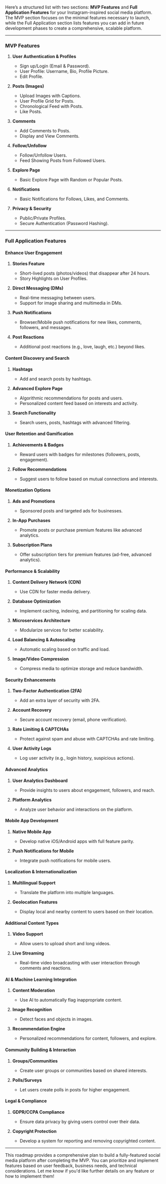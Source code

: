 Here’s a structured list with two sections: **MVP Features** and **Full Application Features** for your Instagram-inspired social media platform. The MVP section focuses on the minimal features necessary to launch, while the Full Application section lists features you can add in future development phases to create a comprehensive, scalable platform.

---

### **MVP Features**

1. **User Authentication & Profiles**
   - Sign up/Login (Email & Password).
   - User Profile: Username, Bio, Profile Picture.
   - Edit Profile.

2. **Posts (Images)**
   - Upload Images with Captions.
   - User Profile Grid for Posts.
   - Chronological Feed with Posts.
   - Like Posts.

3. **Comments**
   - Add Comments to Posts.
   - Display and View Comments.

4. **Follow/Unfollow**
   - Follow/Unfollow Users.
   - Feed Showing Posts from Followed Users.

5. **Explore Page**
   - Basic Explore Page with Random or Popular Posts.

6. **Notifications**
   - Basic Notifications for Follows, Likes, and Comments.

7. **Privacy & Security**
   - Public/Private Profiles.
   - Secure Authentication (Password Hashing).
---

### **Full Application Features**

#### **Enhance User Engagement**
1. **Stories Feature**
   - Short-lived posts (photos/videos) that disappear after 24 hours.
   - Story Highlights on User Profiles.

2. **Direct Messaging (DMs)**
   - Real-time messaging between users.
   - Support for image sharing and multimedia in DMs.

3. **Push Notifications**
   - Browser/Mobile push notifications for new likes, comments, followers, and messages.

4. **Post Reactions**
   - Additional post reactions (e.g., love, laugh, etc.) beyond likes.

#### **Content Discovery and Search**
1. **Hashtags**
   - Add and search posts by hashtags.
   
2. **Advanced Explore Page**
   - Algorithmic recommendations for posts and users.
   - Personalized content feed based on interests and activity.

3. **Search Functionality**
   - Search users, posts, hashtags with advanced filtering.

#### **User Retention and Gamification**
1. **Achievements & Badges**
   - Reward users with badges for milestones (followers, posts, engagement).
   
2. **Follow Recommendations**
   - Suggest users to follow based on mutual connections and interests.

#### **Monetization Options**
1. **Ads and Promotions**
   - Sponsored posts and targeted ads for businesses.
   
2. **In-App Purchases**
   - Promote posts or purchase premium features like advanced analytics.

3. **Subscription Plans**
   - Offer subscription tiers for premium features (ad-free, advanced analytics).

#### **Performance & Scalability**
1. **Content Delivery Network (CDN)**
   - Use CDN for faster media delivery.

2. **Database Optimization**
   - Implement caching, indexing, and partitioning for scaling data.

3. **Microservices Architecture**
   - Modularize services for better scalability.

4. **Load Balancing & Autoscaling**
   - Automatic scaling based on traffic and load.

5. **Image/Video Compression**
   - Compress media to optimize storage and reduce bandwidth.

#### **Security Enhancements**
1. **Two-Factor Authentication (2FA)**
   - Add an extra layer of security with 2FA.
   
2. **Account Recovery**
   - Secure account recovery (email, phone verification).

3. **Rate Limiting & CAPTCHAs**
   - Protect against spam and abuse with CAPTCHAs and rate limiting.

4. **User Activity Logs**
   - Log user activity (e.g., login history, suspicious actions).

#### **Advanced Analytics**
1. **User Analytics Dashboard**
   - Provide insights to users about engagement, followers, and reach.

2. **Platform Analytics**
   - Analyze user behavior and interactions on the platform.

#### **Mobile App Development**
1. **Native Mobile App**
   - Develop native iOS/Android apps with full feature parity.

2. **Push Notifications for Mobile**
   - Integrate push notifications for mobile users.

#### **Localization & Internationalization**
1. **Multilingual Support**
   - Translate the platform into multiple languages.
   
2. **Geolocation Features**
   - Display local and nearby content to users based on their location.

#### **Additional Content Types**
1. **Video Support**
   - Allow users to upload short and long videos.
   
2. **Live Streaming**
   - Real-time video broadcasting with user interaction through comments and reactions.

#### **AI & Machine Learning Integration**
1. **Content Moderation**
   - Use AI to automatically flag inappropriate content.
   
2. **Image Recognition**
   - Detect faces and objects in images.

3. **Recommendation Engine**
   - Personalized recommendations for content, followers, and explore.

#### **Community Building & Interaction**
1. **Groups/Communities**
   - Create user groups or communities based on shared interests.
   
2. **Polls/Surveys**
   - Let users create polls in posts for higher engagement.

#### **Legal & Compliance**
1. **GDPR/CCPA Compliance**
   - Ensure data privacy by giving users control over their data.
   
2. **Copyright Protection**
   - Develop a system for reporting and removing copyrighted content.

---

This roadmap provides a comprehensive plan to build a fully-featured social media platform after completing the MVP. You can prioritize and implement features based on user feedback, business needs, and technical considerations. Let me know if you'd like further details on any feature or how to implement them!